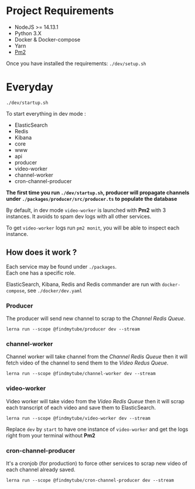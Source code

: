 

# Project Requirements

* NodeJS >= 14.13.1
* Python 3.X
* Docker & Docker-compose
* Yarn
* [Pm2](https://pm2.keymetrics.io/)

Once you have installed the requirements: `./dev/setup.sh`

# Everyday
`./dev/startup.sh`

To start everything in dev mode :
* ElasticSearch
* Redis 
* Kibana
* core
* www
* api
* producer
* video-worker
* channel-worker
* cron-channel-producer

**The first time you run `./dev/startup.sh`, producer will propagate channels under `./packages/producer/src/producer.ts` to populate the database**

By default, in dev mode `video-worker` is launched with **Pm2** with 3 instances.
It avoids to spam dev logs with all other services.

To get `video-worker` logs run `pm2 monit`, you will be able to inspect each instance.

## How does it work ?

Each service may be found under `./packages`.  
Each one has a specific role.

ElasticSearch, Kibana, Redis and Redis commander are run with `docker-compose`, see `./docker/dev.yaml`

### Producer
The producer will send new channel to scrap to the _Channel Redis Queue_.

`lerna run --scope @findmytube/producer dev --stream`

### channel-worker
Channel worker will take channel from the _Channel Redis Queue_ then it will fetch video of the channel to send them to the _Video Redus Queue_.

`lerna run --scope @findmytube/channel-worker dev --stream`

### video-worker
Video worker will take video from the _Video Redis Queue_ then it will scrap each transcript of each video and save them to ElasticSearch.

`lerna run --scope @findmytube/video-worker dev --stream`

Replace `dev` by `start` to have one instance of `video-worker` and get the logs right from your terminal without **Pm2**

### cron-channel-producer

It's a cronjob (for production) to force other services to scrap new video of each channel already saved.

`lerna run --scope @findmytube/cron-channel-producer dev --stream`

